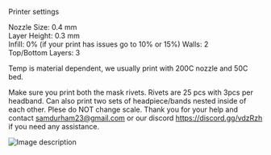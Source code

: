 Printer settings

Nozzle Size: 0.4 mm\
Layer Height: 0.3 mm\
Infill: 0%  (if your print has issues go to 10% or 15%)
Walls: 2\
Top/Bottom Layers: 3  

Temp is material dependent, we usually print with 200C nozzle and 50C bed.

Make sure you print both the mask rivets.  Rivets are 25 pcs with 3pcs per headband.  Can also print two sets of headpiece/bands nested inside of each other. Plese do NOT change scale.  Thank you for your help and contact samdurham23@gmail.com or our discord https://discord.gg/vdzRzh if you need any assistance.

![Image description](https://i.imgur.com/JlaqWbB.jpg)
